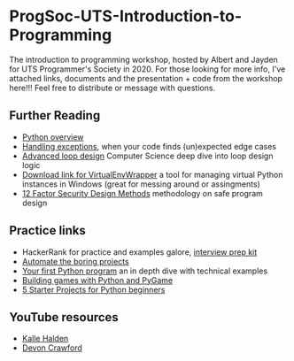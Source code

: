 # ProgSoc-UTS-Introduction-to-Programming
The introduction to programming workshop, hosted by Albert and Jayden for UTS Programmer's Society in 2020. For those looking for more info, I've attached links, documents and the presentation + code from the workshop here!!! Feel free to distribute or message with questions.


## Further Reading
* [Python overview](https://www.tutorialspoint.com/python3/python_overview.htm)
* [Handling exceptions](https://realpython.com/python-exceptions/), when your code finds (un)expected edge cases
* [Advanced loop design](http://archives.evergreen.edu/webpages/curricular/2001-2002/dsa01/loops.html) Computer Science deep dive into loop design logic
* [Download link for VirtualEnvWrapper](https://pypi.org/project/virtualenvwrapper-win/) a tool for managing virtual Python instances in Windows (great for messing around or assingments)
* [12 Factor Security Design Methods](https://12factor.net/) methodology on safe program design

## Practice links
* HackerRank for practice and examples galore, [interview prep kit](https://www.hackerrank.com/interview/interview-preparation-kit)
* [Automate the boring projects](https://automatetheboringstuff.com/)
* [Your first Python program](https://diveinto.org/python3/your-first-python-program.html#divingin) an in depth dive with technical examples
* [Building games with Python and PyGame](http://inventwithpython.com/pygame/chapter1.html)
* [5 Starter Projects for Python beginners](https://knightlab.northwestern.edu/2014/06/05/five-mini-programming-projects-for-the-python-beginner/)

## YouTube resources
* [Kalle Halden](https://www.youtube.com/channel/UCWr0mx597DnSGLFk1WfvSkQ)
* [Devon Crawford](https://www.youtube.com/channel/UCDrekHmOnkptxq3gUU0IyfA)
